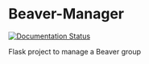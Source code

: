 # Beaver-Manager
[![Documentation Status](https://readthedocs.org/projects/beaver-manager/badge/?version=latest)](http://beaver-manager.readthedocs.org/en/latest/?badge=latest)

Flask project to manage a Beaver group
